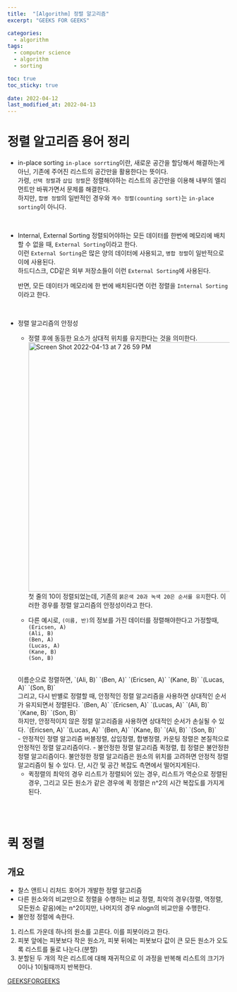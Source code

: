 ```yaml
---
title:  "[Algorithm] 정렬 알고리즘"
excerpt: "GEEKS FOR GEEKS"

categories:
  - algorithm
tags:
  - computer science
  - algorithm
  - sorting

toc: true
toc_sticky: true
 
date: 2022-04-12
last_modified_at: 2022-04-13
---
```


# 정렬 알고리즘 용어 정리

- in-place sorting
    `in-place sorrting`이란, 새로운 공간을 할당해서 해결하는게 아닌, 기존에 주어진 리스트의 공간만을 활용한다는 뜻이다.  
    가령, `선택 정렬`과 `삽입 정렬`은 정렬해야하는 리스트의 공간만을 이용해 내부의 엘리먼트만 바꿔가면서 문제를 해결한다.   
    하지만, `합병 정렬`의 일반적인 경우와 `계수 정렬(counting sort)`는 `in-place sorting`이 아니다.  


<br>

- Internal, External Sorting
    정렬되어야하는 모든 데이터를 한번에 메모리에 배치할 수 없을 때, `External Sorting`이라고 한다.  
    이런 `External Sorting`은 많은 양의 데이터에 사용되고, `병합 정렬`이 일반적으로 이에 사용된다.  
    하드디스크, CD같은 외부 저장소들이 이런 `External Sorting`에 사용된다.  

    반면, 모든 데이터가 메모리에 한 번에 배치된다면 이런 정렬을 `Internal Sorting`이라고 한다.

<br>

- 정렬 알고리즘의 안정성
  - 정렬 후에 동등한 요소가 상대적 위치를 유지한다는 것을 의미한다.  
    <img width="566" alt="Screen Shot 2022-04-13 at 7 26 59 PM" src="https://user-images.githubusercontent.com/76278794/163158736-a4349684-e40c-4dab-bcf0-d5067ff6bfcd.png">  
    첫 줄의 10이 정렬되었는데, 기존의 `붉은색 20과 녹색 20은 순서를 유지`한다. 이러한 경우를 정렬 알고리즘의 안정성이라고 한다.  

  - 다른 예시로, `(이름, 반)`의 정보를 가진 데이터를 정렬해야한다고 가정할때,  
  `(Ericsen, A)`  
  `(Ali, B)`  
  `(Ben, A)`  
  `(Lucas, A)`  
  `(Kane, B)`  
  `(Son, B)`  
  <br>
  이름순으로 정렬하면,  
  `(Ali, B)`  
  `(Ben, A)`  
  `(Ericsen, A)`  
  `(Kane, B)`  
  `(Lucas, A)`  
  `(Son, B)`  
  <br>
  그리고, 다시 반별로 정렬할 때, 안정적인 정렬 알고리즘을 사용하면 상대적인 순서가 유지되면서 정렬된다.  
  `(Ben, A)`  
  `(Ericsen, A)`  
  `(Lucas, A)`  
  `(Ali, B)`  
  `(Kane, B)`  
  `(Son, B)`  
  <br>
  하지만, 안정적이지 않은 정렬 알고리즘을 사용하면 상대적인 순서가 손실될 수 있다.  
  `(Ericsen, A)`  
  `(Lucas, A)`  
  `(Ben, A)`  
  `(Kane, B)`  
  `(Ali, B)`  
  `(Son, B)`  
  <br>
  - 안정적인 정렬 알고리즘
    버블정렬, 삽입정렬, 합병정렬, 카운팅 정렬은 본질적으로 안정적인 정렬 알고리즘이다.  
  - 불안정한 정렬 알고리즘
    퀵정렬, 힙 정렬은 불안정한 정렬 알고리즘이다.  
    불안정한 정렬 알고리즘은 원소의 위치를 고려하면 안정적 정렬 알고리즘이 될 수 있다. 단, 시간 및 공간 복잡도 측면에서 떨어지게된다.  

  - 퀵정렬의 최악의 경우
    리스트가 정렬되어 있는 경우, 리스트가 역순으로 정렬된 경우, 그리고 모든 원소가 같은 경우에 퀵 정렬은 n^2의 시간 복잡도를 가지게된다.  


<br><br>

# 퀵 정렬

## 개요

- 찰스 앤트니 리처드 호어가 개발한 정렬 알고리즘
- 다른 원소와의 비교만으로 정렬을 수행하는 비교 정렬, 최악의 경우(정렬, 역정렬, 모든원소 같음)에는 n^2이지만, 나머지의 경우 nlogn의 비교만을 수행한다.  
- 불안정 정렬에 속한다.

1. 리스트 가운데 하나의 원소를 고른다. 이를 피봇이라고 한다.
2. 피봇 앞에는 피봇보다 작은 원소가, 피봇 뒤에는 피봇보다 값이 큰 모든 원소가 오도록 리스트를 둘로 나눈다.(분할)
3. 분할된 두 개의 작은 리스트에 대해 재귀적으로 이 과정을 반복해 리스트의 크기가 0이나 1이될때까지 반복한다.





[GEEKSFORGEEKS](https://www.geeksforgeeks.org/)
